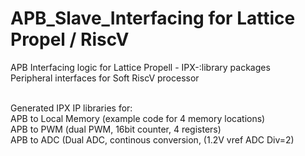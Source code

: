 # APB_Slave_Interfacing for Lattice Propel / RiscV
 APB Interfacing logic for Lattice Propell - IPX-:library packages<br>
 Peripheral interfaces for Soft RiscV processor<br><br>

 Generated IPX IP libraries for:<br>
 APB to Local Memory (example code for 4 memory locations)<br>
 APB to PWM (dual PWM, 16bit counter, 4 registers)<br>
 APB to ADC (Dual ADC, continous conversion, (1.2V vref ADC Div=2) <br>
 
